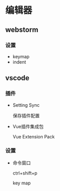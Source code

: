 # 编辑器



## webstorm

### 设置

- keymap
- indent



## vscode

### 插件

- Setting Sync

  保存插件配置

- Vue插件集成包

  Vue Extension Pack

### 设置

- 命令窗口

  ctrl+shift+p   

  key  map